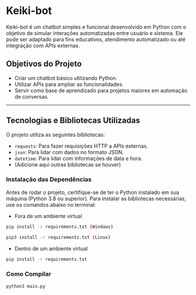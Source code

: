 # Keiki-bot

Keiki-bot é um chatbot simples e funcional desenvolvido em Python com o objetivo de simular interações automatizadas entre usuário e sistema. Ele pode ser adaptado para fins educativos, atendimento automatizado ou até integração com APIs externas.

## Objetivos do Projeto

- Criar um chatbot básico utilizando Python.
- Utilizar APIs para ampliar as funcionalidades.
- Servir como base de aprendizado para projetos maiores em automação de conversas.

---

## Tecnologias e Bibliotecas Utilizadas

O projeto utiliza as seguintes bibliotecas:

- `requests`: Para fazer requisições HTTP a APIs externas.
- `json`: Para lidar com dados no formato JSON.
- `datetime`: Para lidar com informações de data e hora.
- (Adicione aqui outras bibliotecas se houver)

### Instalação das Dependências

Antes de rodar o projeto, certifique-se de ter o Python instalado em sua máquina (Python 3.8 ou superior). Para instalar as bibliotecas necessárias, use os comandos abaixo no terminal:

- Fora de um ambiente virtual

```bash
pip install -r requirements.txt (Windows)
```
```bash
pip3 install -r requirements.txt (Linux)

```
- Dentro de um ambiente virtual

```bash
pip install -r requirements.txt

```
### Como Compilar

```bash
python3 main.py

